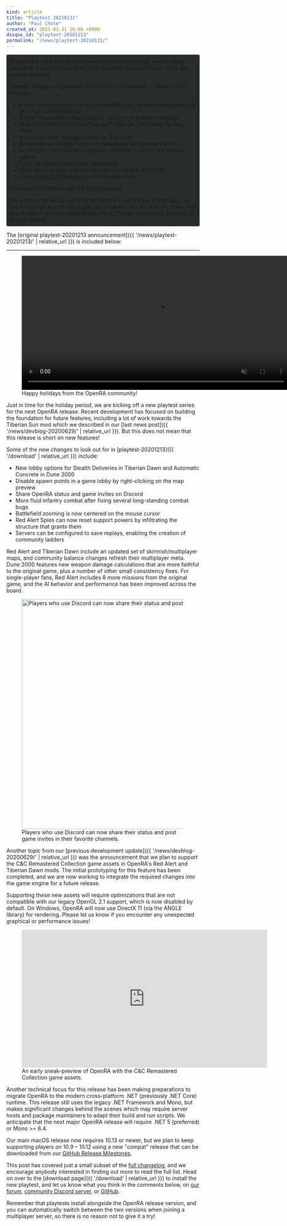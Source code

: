 ```yaml
---
kind: article
title: "Playtest 20210131"
author: "Paul Chote"
created_at: 2021-01-31 16:00 +0000
disqus_id: "playtest-20201213"
permalink: "/news/playtest-20210131/"
---
```


<div style="border-radius: 4px; background-color: #272d2c; padding: 5px">
<div style="margin: -10px 5px" markdown="1">

Following a great run of testing over the holiday period, we are today releasing a new playtest build to fix reported issues and add some last-minute features.

Notable changes in [playtest-20210131]({{ '/download' | relative_url }}) include:

* A new Handicap option to adjust the difficulty for individual players in Skirmish and Multiplayer
* A new "Pause Menu Background" option in the display settings
* One more mission ("Shock Therapy" from the Aftermath) for Red Alert
* A new "Oil Spill" minigame map for Red Alert
* Additional community balance refinements for Tiberian Dawn
* A collection of audio and explosion changes to match the original games
* Fixes for downstream Linux packaging
* Fixes for bugs and crashes reported in playtest-20201213
* A new [Mod SDK Release](https://github.com/OpenRA/OpenRAModSDK/releases/tag/20210131) for community mods

For more information, see the [full changelog](https://github.com/OpenRA/OpenRA/wiki/Changelog/c3df4d181331b89866b1f86d8217b4028a4361ae).

We expect this will be our final test before a full release in February, so we encourage everybody to play some games and let us know if you find any issues in the comments below, on [our forum](https://forum.openra.net), [Community Discord](https://discord.openra.net), or [GitHub](https://github.com/OpenRA/OpenRA/) issues.

</div>
</div>

The [original playtest-20201213 announcement]({{ '/news/playtest-20201213/' | relative_url }}) is included below:

<hr />

<figure>
  <video width="700" autoplay loop muted>
    <source src="{{ '/images/news/20201213-christmas-mp4.mp4' | relative_url }}" type="video/mp4">
    <source src="{{ '/images/news/20201213-christmas-ogv.ogv' | relative_url }}" type="video/ogg">
    <img src="{{ '/images/news/20201213-christmas-static.png' | relative_url }}" width="700" />
  </video>
  <figcaption>Happy holidays from the OpenRA community!</figcaption>
</figure>

Just in time for the holiday period, we are kicking off a new playtest series for the next OpenRA release. Recent development has focused on building the foundation for future features, including a lot of work towards the Tiberian Sun mod which we described in our [last news post]({{ '/news/devblog-20200629/' | relative_url }}). But this does not mean that this release is short on new features!

Some of the new changes to look out for in [playtest-20201213]({{ '/download' | relative_url }}) include:

* New lobby options for Stealth Deliveries in Tiberian Dawn and Automatic Concrete in Dune 2000
* Disable spawn points in a game lobby by right-clicking on the map preview
* Share OpenRA status and game invites on Discord
* More fluid infantry combat after fixing several long-standing combat bugs
* Battlefield zooming is now centered on the mouse cursor
* Red Alert Spies can now reset support powers by infiltrating the structure that grants them
* Servers can be configured to save replays, enabling the creation of community ladders

Red Alert and Tiberian Dawn include an updated set of skirmish/multiplayer maps, and community balance changes refresh their multiplayer meta. Dune 2000 features new weapon damage calculations that are more faithful to the original game, plus a number of other small consistency fixes. For single-player fans, Red Alert includes 8 more missions from the original game, and the AI behavior and performance has been improved across the board.

<figure>
  <img src="{{ '/images/news/20201213-discord.png' | relative_url }}" alt="Players who use Discord can now share their status and post game invites" width="600px" />
  <figcaption>Players who use Discord can now share their status and post game invites in their favorite channels.</figcaption>
</figure>

Another topic from our [previous development update]({{ '/news/devblog-20200629/' | relative_url }}) was the announcement that we plan to support the C&C Remastered Collection game assets in OpenRA's Red Alert and Tiberian Dawn mods. The initial prototyping for this feature has been completed, and we are now working to integrate the required changes into the game engine for a future release.

Supporting these new assets will require optimizations that are not compatible with our legacy OpenGL 2.1 support, which is now disabled by default. On Windows, OpenRA will now use DirectX 11 (via the ANGLE library) for rendering. Please let us know if you encounter any unexpected graphical or performance issues!

<figure>
  <iframe width="640" height="360" src="https://www.youtube-nocookie.com/embed/Vqsferf8iSc" frameborder="0" allow="encrypted-media; picture-in-picture" allowfullscreen></iframe>
  <figcaption>An early sneak-preview of OpenRA with the C&C Remastered Collection game assets.</figcaption>
</figure>

Another technical focus for this release has been making preparations to migrate OpenRA to the modern cross-platform .NET (previously .NET Core) runtime. This release still uses the legacy .NET Framework and Mono, but makes significant changes behind the scenes which may require server hosts and package maintainers to adapt their build and run scripts. We anticipate that the next major OpenRA release will require .NET 5 (preferred) or Mono >= 6.4.

Our main macOS release now requires 10.13 or newer, but we plan to keep supporting players on 10.9 &ndash; 10.12 using a new "compat" release that can be downloaded from our [GitHub Release Milestones](https://github.com/OpenRA/OpenRA/releases).

This post has covered just a small subset of the [full changelog](https://github.com/OpenRA/OpenRA/wiki/Changelog/d207b07fe1713e2dedf547dbb09e03d120cffe9b), and we encourage anybody interested in finding out more to read the full list. Head on over to the [download page]({{ '/download' | relative_url }}) to install the new playtest, and let us know what you think in the comments below, on [our forum](https://forum.openra.net/), [community Discord server](https://discord.gg/UcUztfr), or [GitHub](https://github.com/OpenRA/OpenRA/issues).

Remember that playtests install alongside the OpenRA release version, and you can automatically switch between the two versions when joining a multiplayer server, so there is no reason not to give it a try!
